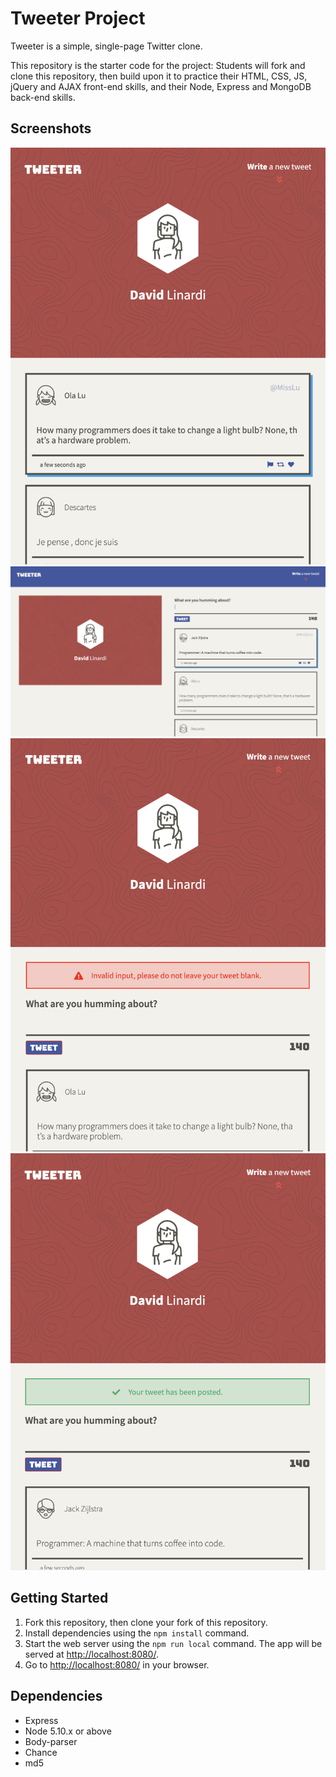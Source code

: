 # Tweeter Project

Tweeter is a simple, single-page Twitter clone.

This repository is the starter code for the project: Students will fork and clone this repository, then build upon it to practice their HTML, CSS, JS, jQuery and AJAX front-end skills, and their Node, Express and MongoDB back-end skills.

## Screenshots

!["Screenshot of mobile version"](https://github.com/dlinardi/tweeter/blob/master/docs/mobile-ss.png)
!["Screenshot of desktop version"](https://github.com/dlinardi/tweeter/blob/master/docs/desktop-ss.png)
!["Screenshot of invalid message"](https://github.com/dlinardi/tweeter/blob/master/docs/invalid-ss.png)
!["Screenshot of success message"](https://github.com/dlinardi/tweeter/blob/master/docs/success-ss.png)

## Getting Started

1. Fork this repository, then clone your fork of this repository.
2. Install dependencies using the `npm install` command.
3. Start the web server using the `npm run local` command. The app will be served at <http://localhost:8080/>.
4. Go to <http://localhost:8080/> in your browser.

## Dependencies

- Express
- Node 5.10.x or above
- Body-parser
- Chance
- md5